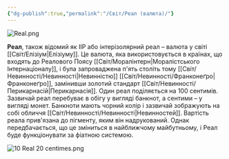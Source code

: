 ```yaml
---
{"dg-publish":true,"permalink":"/Світ/Реал (валюта)/"}
---
```


![Real.png](/img/user/Real.png)

**Реал**, також відомий як ІІР або інтерізолярний реал – валюта у світі [[Світ/Елізіум\|Елізіуму]].
Це валюта, яка використовується в країнах, що входять до Реалового Поясу [[Світ/Моралінтерн\|Моралістського Інтернаціоналу]], і була запроваджена п'ять століть тому [[Світ/Невинності/Невинності\|Невинністю]] [[Світ/Невинності/Франконеґро\|Франконеґро]], замінивши золотий стандарт [[Світ/Невинності/Перикарнасій\|Перикарнасія]].
Один реал поділяється на 100 сентимів. Зазвичай реал перебуває в обігу у вигляді банкнот, а сентими – у вигляді монет. Банкноти мають чорний колір і зазвичай зображують на собі обличчя [[Світ/Невинності/Невинності\|Невинностей]].
Вартість реала прив'язана до пігменту, яким він надрукований. Однак передбачається, що це зміниться в найближчому майбутньому, і Реал буде функціонувати за фіатною системою.

![10 Real 20 centimes.png](/img/user/10%20Real%2020%20centimes.png)